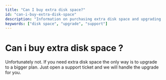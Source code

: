 ```yaml
---
title: "Can I buy extra disk space?"
id: "can-i-buy-extra-disk-space"
description: "Information on purchasing extra disk space and upgrading plans."
keywords: ["disk space", "upgrade", "support"]
---
```

# Can i buy extra disk space ?

Unfortunately not. If you need extra disk space the only way is to upgrade to a bigger plan. Just open a support ticket and we will handle the upgrade for you.